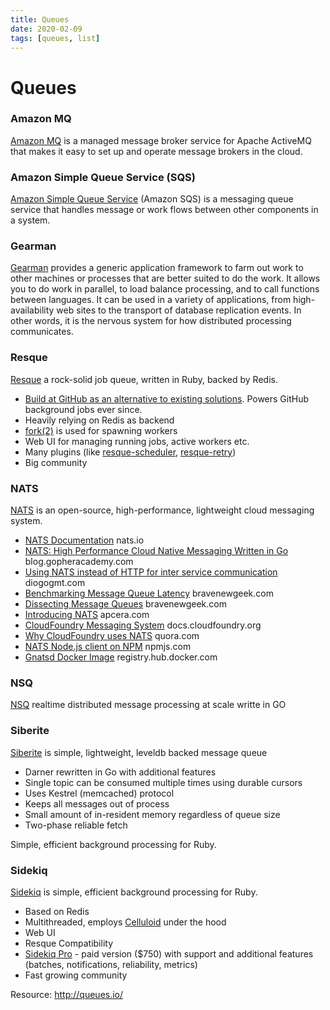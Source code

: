 ```yaml
---
title: Queues
date: 2020-02-09
tags: [queues, list]
---
```


# Queues

### Amazon MQ

[Amazon MQ](https://aws.amazon.com/amazon-mq/) is a managed message broker service for Apache ActiveMQ that makes it easy to set up and operate message brokers in the cloud.

### Amazon Simple Queue Service (SQS)

[Amazon Simple Queue Service](https://aws.amazon.com/sqs/) (Amazon SQS) is a messaging queue service that handles message or work flows between other components in a system.

### Gearman

[Gearman](http://gearman.org/) provides a generic application framework to farm out work to other machines or processes that are better suited to do the work. It allows you to do work in parallel, to load balance processing, and to call functions between languages. It can be used in a variety of applications, from high-availability web sites to the transport of database replication events. In other words, it is the nervous system for how distributed processing communicates.

### Resque

[Resque](https://github.com/resque/resque) a rock-solid job queue, written in Ruby, backed by Redis.

- [Build at GitHub as an alternative to existing solutions](https://github.com/blog/542-introducing-resque). Powers GitHub background jobs ever since.
- Heavily relying on Redis as backend
- [fork(2)](http://en.wikipedia.org/wiki/Fork_(operating_system)) is used for spawning workers
- Web UI for managing running jobs, active workers etc.
- Many plugins (like [resque-scheduler](https://github.com/bvandenbos/resque-scheduler), [resque-retry](https://github.com/lantins/resque-retry))
- Big community

### NATS

[NATS](https://nats.io/) is an open-source, high-performance, lightweight cloud messaging system.

- [NATS Documentation](http://nats.io/documentation/) nats.io
- [NATS: High Performance Cloud Native Messaging Written in Go](https://blog.gopheracademy.com/advent-2015/nats-high-performance-cloud-native-messaging-written-in-go/) blog.gopheracademy.com
- [Using NATS instead of HTTP for inter service communication](http://www.diogogmt.com/2016/02/08/benchmarking-nats-and-rest/) diogogmt.com
- [Benchmarking Message Queue Latency](http://bravenewgeek.com/benchmarking-message-queue-latency/) bravenewgeek.com
- [Dissecting Message Queues](http://www.bravenewgeek.com/dissecting-message-queues/) bravenewgeek.com
- [Introducing NATS](https://www.apcera.com/blog/introducing-nats/) apcera.com
- [CloudFoundry Messaging System](http://docs.cloudfoundry.org/concepts/architecture/messaging-nats.html) docs.cloudfoundry.org
- [Why CloudFoundry uses NATS](http://www.quora.com/Why-does-CloudFoundry-use-NATS-a-specially-written-messaging-system-whereas-OpenStack-uses-AMQP/answer/Derek-Collison) quora.com
- [NATS Node.js client on NPM](https://www.npmjs.com/package/nats) npmjs.com
- [Gnatsd Docker Image](https://registry.hub.docker.com/u/apcera/gnatsd/) registry.hub.docker.com

### NSQ

[NSQ](https://github.com/bitly/nsq) realtime distributed message processing at scale writte in GO

### Siberite

[Siberite](http://siberite.org/) is simple, lightweight, leveldb backed message queue

- Darner rewritten in Go with additional features
- Single topic can be consumed multiple times using durable cursors
- Uses Kestrel (memcached) protocol
- Keeps all messages out of process
- Small amount of in-resident memory regardless of queue size
- Two-phase reliable fetch

Simple, efficient background processing for Ruby.

### Sidekiq

[Sidekiq](https://sidekiq.org/) is simple, efficient background processing for Ruby. 

- Based on Redis
- Multithreaded, employs [Celluloid](https://github.com/celluloid/celluloid) under the hood
- Web UI
- Resque Compatibility
- [Sidekiq Pro](http://sidekiq.org/pro/) - paid version ($750) with support and additional features (batches, notifications, reliability, metrics)
- Fast growing community

Resource: http://queues.io/